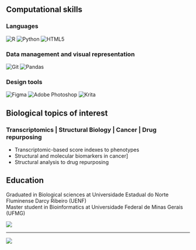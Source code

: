 ## Computational skills 
### Languages
![R](https://img.shields.io/badge/r-%23276DC3.svg?style=for-the-badge&logo=r&logoColor=white) ![Python](https://img.shields.io/badge/python-3670A0?style=for-the-badge&logo=python&logoColor=ffdd54) ![HTML5](https://img.shields.io/badge/html5-%23E34F26.svg?style=for-the-badge&logo=html5&logoColor=white) 
### Data management and visual representation 
![Git](https://img.shields.io/badge/git-%23F05033.svg?style=for-the-badge&logo=git&logoColor=white) ![Pandas](https://img.shields.io/badge/pandas-%23150458.svg?style=for-the-badge&logo=pandas&logoColor=white) 
### Design tools
![Figma](https://img.shields.io/badge/figma-%23F24E1E.svg?style=for-the-badge&logo=figma&logoColor=white) ![Adobe Photoshop](https://img.shields.io/badge/adobe%20photoshop-%2331A8FF.svg?style=for-the-badge&logo=adobe%20photoshop&logoColor=white) ![Krita](https://img.shields.io/badge/Krita-203759?style=for-the-badge&logo=krita&logoColor=EEF37B) 

## Biological topics of interest 
### Transcriptomics | Structural Biology | Cancer | Drug repurposing
- Transcriptomic-based score indexes to phenotypes
- Structural and molecular biomarkers in cancer]
- Structural analysis to drug repurposing

## Education
Graduated in Biological sciences at Universidade Estadual do Norte Fluminense Darcy Ribeiro (UENF) <br/>
Master student in Bioinformatics at Universidade Federal de Minas Gerais (UFMG) <br/>

![](https://github-readme-stats.vercel.app/api/top-langs/?username=LeonardoSilvaH&theme=dark&hide_border=false&include_all_commits=false&count_private=false&layout=compact)



  



---
[![](https://visitcount.itsvg.in/api?id=LeonardoSilvaH&icon=0&color=0)](https://visitcount.itsvg.in)

<!-- Proudly created with GPRM ( https://gprm.itsvg.in ) -->
